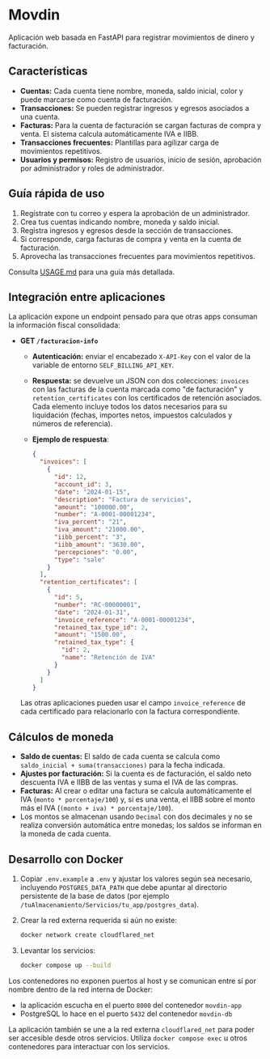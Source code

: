 # Movdin

Aplicación web basada en FastAPI para registrar movimientos de dinero y facturación.

## Características

- **Cuentas:** Cada cuenta tiene nombre, moneda, saldo inicial, color y puede marcarse como cuenta de facturación.
- **Transacciones:** Se pueden registrar ingresos y egresos asociados a una cuenta.
- **Facturas:** Para la cuenta de facturación se cargan facturas de compra y venta. El sistema calcula automáticamente IVA e IIBB.
- **Transacciones frecuentes:** Plantillas para agilizar carga de movimientos repetitivos.
- **Usuarios y permisos:** Registro de usuarios, inicio de sesión, aprobación por administrador y roles de administrador.

## Guía rápida de uso

1. Regístrate con tu correo y espera la aprobación de un administrador.
2. Crea tus cuentas indicando nombre, moneda y saldo inicial.
3. Registra ingresos y egresos desde la sección de transacciones.
4. Si corresponde, carga facturas de compra y venta en la cuenta de facturación.
5. Aprovecha las transacciones frecuentes para movimientos repetitivos.

Consulta [USAGE.md](USAGE.md) para una guía más detallada.

## Integración entre aplicaciones

La aplicación expone un endpoint pensado para que otras apps consuman la
información fiscal consolidada:

- **GET `/facturacion-info`**
  - **Autenticación:** enviar el encabezado `X-API-Key` con el valor de la
    variable de entorno `SELF_BILLING_API_KEY`.
  - **Respuesta:** se devuelve un JSON con dos colecciones: `invoices` con las
    facturas de la cuenta marcada como "de facturación" y
    `retention_certificates` con los certificados de retención asociados. Cada
    elemento incluye todos los datos necesarios para su liquidación (fechas,
    importes netos, impuestos calculados y números de referencia).
  - **Ejemplo de respuesta**:

    ```json
    {
      "invoices": [
        {
          "id": 12,
          "account_id": 3,
          "date": "2024-01-15",
          "description": "Factura de servicios",
          "amount": "100000.00",
          "number": "A-0001-00001234",
          "iva_percent": "21",
          "iva_amount": "21000.00",
          "iibb_percent": "3",
          "iibb_amount": "3630.00",
          "percepciones": "0.00",
          "type": "sale"
        }
      ],
      "retention_certificates": [
        {
          "id": 5,
          "number": "RC-00000001",
          "date": "2024-01-31",
          "invoice_reference": "A-0001-00001234",
          "retained_tax_type_id": 2,
          "amount": "1500.00",
          "retained_tax_type": {
            "id": 2,
            "name": "Retención de IVA"
          }
        }
      ]
    }
    ```

  Las otras aplicaciones pueden usar el campo `invoice_reference` de cada
  certificado para relacionarlo con la factura correspondiente.

## Cálculos de moneda

- **Saldo de cuentas:** El saldo de cada cuenta se calcula como `saldo_inicial + suma(transacciones)` para la fecha indicada.
- **Ajustes por facturación:** Si la cuenta es de facturación, el saldo neto descuenta IVA e IIBB de las ventas y suma el IVA de las compras.
- **Facturas:** Al crear o editar una factura se calcula automáticamente el IVA (`monto * porcentaje/100`) y, si es una venta, el IIBB sobre el monto más el IVA (`(monto + iva) * porcentaje/100`).
- Los montos se almacenan usando `Decimal` con dos decimales y no se realiza conversión automática entre monedas; los saldos se informan en la moneda de cada cuenta.

## Desarrollo con Docker

1. Copiar `.env.example` a `.env` y ajustar los valores según sea necesario, incluyendo `POSTGRES_DATA_PATH` que debe apuntar al directorio persistente de la base de datos (por ejemplo `/tuAlmacenamiento/Servicios/tu_app/postgres_data`).
2. Crear la red externa requerida si aún no existe:

   ```bash
   docker network create cloudflared_net
   ```
3. Levantar los servicios:

   ```bash
   docker compose up --build
   ```

Los contenedores no exponen puertos al host y se comunican entre sí por nombre dentro de la red interna de Docker:

- la aplicación escucha en el puerto `8000` del contenedor `movdin-app`
- PostgreSQL lo hace en el puerto `5432` del contenedor `movdin-db`

La aplicación también se une a la red externa `cloudflared_net` para poder ser accesible desde otros servicios. Utiliza `docker compose exec` u otros contenedores para interactuar con los servicios.
